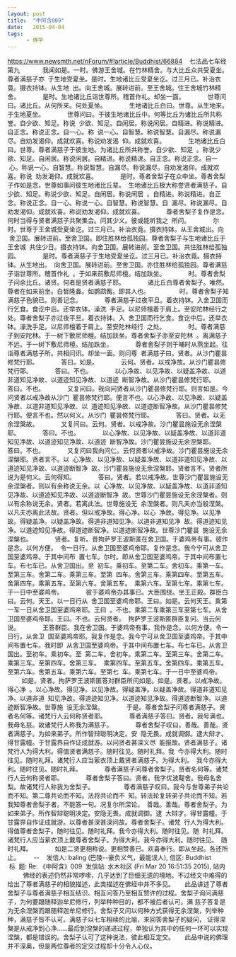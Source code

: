 ```yaml
---
layout: post
title:  "中阿含009"
date:   2015-04-04
tags:
      - 佛学
---
```



https://www.newsmth.net/nForum/#!article/Buddhist/66884
 
 七法品七车经第九
   
 　　我闻如是。一时。佛游王舍城。在竹林精舍。与大比丘众共受夏坐。尊者满慈子亦
 于生地受夏坐。是时。生地诸比丘受夏坐讫。过三月已。补治衣竟。摄衣持钵。从生地
 出。向王舍城。展转进前。至王舍城。住王舍城竹林精舍。
   
 　　是时。生地诸比丘诣世尊所。稽首作礼。却坐一面。
   
 　　世尊问曰。诸比丘。从何所来。何处夏坐。
   
 　　生地诸比丘白曰。世尊。从生地来。于生地夏坐。
   
 　　世尊问曰。于彼生地诸比丘中。何等比丘为诸比丘所共称誉。自少欲、知足。称说
 少欲、知足。自闲居。称说闲居。自精进。称说精进。自正念。称说正念。自一心。称
 说一心。自智慧。称说智慧。自漏尽。称说漏尽。自劝发渴仰。成就欢喜。称说劝发渴
 仰。成就欢喜。
   
 　　生地诸比丘白曰。世尊。尊者满慈子于彼生地。为诸比丘所共称誉。自少欲、知足
 。称说少欲、知足。自闲居。称说闲居。自精进。称说精进。自正念。称说正念。自一
 心。称说一心。自智慧。称说智慧。自漏尽。称说漏尽。自劝发渴仰。成就欢喜。称说
 劝发渴仰。成就欢喜。
   
 　　是时。尊者舍梨子在众中坐。尊者舍梨子作如是念。世尊如事问彼生地诸比丘辈。
 生地诸比丘极大称誉贤者满慈子。自少欲、知足。称说少欲、知足。自闲居。称说闲居
 。自精进。称说精进。自正念。称说正念。自一心。称说一心。自智慧。称说智慧。自
 漏尽。称说漏尽。自劝发渴仰。成就欢喜。称说劝发渴仰。成就欢喜。
   
 　　尊者舍梨子复作是念。何时当得与贤者满慈子共聚集会。问其少义。彼或能听我之
 所问。
   
 　　尔时。世尊于王舍城受夏坐讫。过三月已。补治衣竟。摄衣持钵。从王舍城出。向
 舍卫国。展转进前。至舍卫国。即住胜林给孤独园。尊者舍梨子与生地诸比丘于王舍城
 共住少日。摄衣持钵。向舍卫国。展转进前。至舍卫国。共住胜林给孤独园。
   
 　　是时。尊者满慈子于生地受夏坐讫。过三月已。补治衣竟。摄衣持钵。从生地出。
 向舍卫国。展转进前。至舍卫国。亦住胜林给孤独园。尊者满慈子诣世尊所。稽首作礼
 。于如来前敷尼师檀。结加趺坐。
   
 　　时。尊者舍梨子问余比丘。诸贤。何者是贤者满慈子耶。
   
 　　诸比丘白尊者舍梨子。唯然。尊者在如来前坐。白皙隆鼻。如鹦鹉觜。即其人也。
   
   
 　　时。尊者舍梨子知满慈子色貌已。则善记念。
   
 　　尊者满慈子过夜平旦。着衣持钵。入舍卫国而行乞食。食讫中后。还举衣钵。澡洗
 手足。以尼师檀着于肩上。至安陀林经行之处。尊者舍梨子亦过夜平旦。着衣持钵。入
 舍卫国而行乞食。食讫中后。还举衣钵。澡洗手足。以尼师檀着于肩上。至安陀林经行
 之处。
   
 　　时。尊者满慈子到安陀林。于一树下敷尼师檀。结加趺坐。尊者舍梨子亦至安陀林
 。离满慈子不远。于一树下敷尼师檀。结加趺坐。
   
 　　尊者舍梨子则于晡时从燕坐起。往诣尊者满慈子所。共相问讯。却坐一面。则问尊
 者满慈子曰。贤者。从沙门瞿昙修梵行耶。
   
 　　答曰。如是。
   
 　　云何。贤者。以戒净故。从沙门瞿昙修梵行耶。
   
 　　答曰。不也。
   
 　　以心净故、以见净故、以疑盖净故、以道非道知见净故、以道迹知见净故、以道迹
 断智净故。从沙门瞿昙修梵行耶。
   
 　　答曰。不也。
   
 　　又复问曰。我向问贤者从沙门瞿昙修梵行耶。则言如是。今问贤者以戒净故从沙门
 瞿昙修梵行耶。便言不也。以心净故、以见净故、以疑盖净故、以道非道知见净故、以
 道迹知见净故、以道迹断智净故。从沙门瞿昙修梵行耶。便言不也。然以何义。从沙门
 瞿昙修梵行耶。
   
 　　答曰。贤者。以无余涅槃故。
   
 　　又复问曰。云何。贤者。以戒净故。沙门瞿昙施设无余涅槃耶。
   
 　　答曰。不也。
   
 　　以心净故、以见净故、以疑盖净故、以道非道知见净故、以道迹知见净故、以道迹
 断智净故。沙门瞿昙施设无余涅槃耶。
   
 　　答曰。不也。
   
 　　又复问曰我向问仁。云何贤者以戒净故。沙门瞿昙施设无余涅槃耶。贤者言不。以
 心净故、以见净故、以疑盖净故、以道非道知见净故、以道迹知见净故、以道迹断智净
 故。沙门瞿昙施设无余涅槃耶。贤者言不。贤者所说为是何义。云何得知。
   
 　　答曰。贤者。若以戒净故。世尊沙门瞿昙施设无余涅槃者。则以有余称说无余。以
 心净故、以见净故、以疑盖净故、以道非道知见净故、以道迹知见净故、以道迹断智净
 故。世尊沙门瞿昙施设无余涅槃者。则以有余称说无余。贤者。若离此法。世尊施设无
 余涅槃者。则凡夫亦当般涅槃。以凡夫亦离此法故。贤者。但以戒净故。得心净。以心
 净故。得见净。以见净故。得疑盖净。以疑盖净故。得道非道知见净。以道非道知见净
 故。得道迹知见净。以道迹知见净故。得道迹断智净。以道迹断智净故。世尊沙门瞿昙
 施设无余涅槃也。
   
 　　贤者。复听。昔拘萨罗王波斯匿在舍卫国。于婆鸡帝有事。彼作是念。以何方便。
 令一日行。从舍卫国至婆鸡帝耶。复作是念。我今宁可从舍卫国至婆鸡帝。于其中间布
 置七车。尔时。即从舍卫国至婆鸡帝。于其中间布置七车。布七车已。从舍卫国出。至
 初车。乘初车。至第二车。舍初车。乘第一车。至第三车。舍第二车。乘第三车。至第
 四车。舍第三车。乘第四车。至第五车。舍第四车。乘第五车。至第六车。舍第五车。
 乘第六车。至第七车。乘第七车。于一日中至婆鸡帝。
   
 　　彼于婆鸡帝办其事已。大臣围绕。坐王正殿。群臣白曰。云何。天王。以一日行从
 舍卫国至婆鸡帝耶。王曰。如是。云何天王。乘第一车一日从舍卫国至婆鸡帝耶。王曰
 。不也。乘第二车乘第三车至第七车。从舍卫国至婆鸡帝耶。王曰。不也。云何贤者。
 拘萨罗王波斯匿群臣复问。当云何说。
   
 　　王答群臣。我在舍卫国。于婆鸡帝有事。我作是念。以何方便。令一日行。从舍卫
 国至婆鸡帝耶。我复作是念。我今宁可从舍卫国至婆鸡帝。于其中间布置七车。我时即
 从舍卫国至婆鸡帝。于其中间布置七车。布七车已。从舍卫国出。至初车。乘初车。至
 第二车。舍初车。乘第二车。至第三车。舍第二车。乘第三车。至第四车。舍第三车。
 乘第四车。至第五车。舍第四车。乘第五车。至第六车。舍第五车。乘第六车。至第七
 车。乘第七车。于一日中至婆鸡帝。
   
 　　如是。贤者。拘萨罗王波斯匿答对群臣所问如是。如是。贤者。以戒净故。得心净
 。以心净故。得见净。以见净故。得疑盖净。以疑盖净故。得道非道知见净。以道非道
 知见净故。得道迹知见净。以道迹知见净故。得道迹断智净。以道迹断智净故。世尊施
 设无余涅槃。
   
 　　于是。尊者舍梨子问尊者满慈子。贤者名何等。诸梵行人云何称贤者耶。
   
 　　尊者满慈子答曰。贤者。我号满也。我母名慈。故诸梵行人称我为满慈子。
   
 　　尊者舍梨子叹曰。善哉。善哉。贤者满慈子。为如来弟子。所作智辩聪明决定。安
 隐无畏。成就调御。逮大辩才。得甘露幢。于甘露界自作证成就游。以问贤者甚深义尽
 能报故。贤者满慈子。诸梵行人为得大利。得值贤者满慈子。随时往见。随时礼拜。我
 今亦得大利。随时往见。随时礼拜。诸梵行人应当萦衣顶上戴贤者满慈子。为得大利。
 我今亦得大利。随时往见。随时礼拜。
   
 　　尊者满慈子问尊者舍梨子。贤者名何等。诸梵行人云何称贤者耶。
   
 　　尊者舍梨子答曰。贤者。我字优波鞮舍。我母名舍梨。故诸梵行人称我为舍梨子。
   
   
 　　尊者满慈子叹曰。我今与世尊弟子共论而不知。第二尊共论而不知。法将共论而不
 知。转法轮复转弟子共论而不知。若我知尊者舍梨子者。不能答一句。况复尔所深论。
 善哉。善哉。尊者舍梨子。为如来弟子。所作智辩聪明决定。安隐无畏。成就调御。逮
 大辩才。得甘露幢。于甘露界自作证成就游。以尊者甚深甚深问故。尊者舍梨子。诸梵
 行人为得大利。得值尊者舍梨子。随时往见。随时礼拜。我今亦得大利。随时往见。随
 时礼拜。诸梵行人应当萦衣顶上戴尊者舍梨子。为得大利。我今亦得大利。随时往见。
 随时礼拜。
   
 　　如是二贤更相称说。更相赞善已。欢喜奉行。即从坐起。各还所止。  
   
 \--
 
 发信人: baling (巴陵\--豪负义气，最能误人), 信区: Buddhist
 标  题: Re: 《中阿含》009
 发信站: 水木社区 (Fri Mar 20 16:51:35 2015), 站内
   
   
 佛经的表述仍然非常啰嗦，几乎达到了巨细无遗的境地。不过经文中难得的给出了尊者满慈子的相貌描述，此类描述在佛经中并不多见。
   
 此品讲述了尊者舍梨子与尊者满慈子相互结识、相互问答乃至相互赞许的过程。舍梨子询问满慈子，为何要跟随释迦牟尼修行，列举种种目的，都不被后者认可。满 慈子答复是为无余涅槃而跟随释迦牟尼修行。舍梨子又问以何种方式获得无余涅槃，列举种种，满慈子皆不认可。满慈子以七车相续的比喻，来回答舍梨子的疑问， 证得涅槃是从戒净到心净......最后到涅槃的递进过程，单独认为其中的任何一环可以实现涅槃，都是错误的。舍梨子认可了这种说法，彼此相互定交。
   
 此品中说的佛理并不深奥，但是两位尊者的定交过程却十分令人心仪。
  

